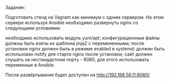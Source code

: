 Задание:

Подготовить стенд на Vagrant как минимум с одним сервером. На этом сервере используя Ansible необходимо развернуть nginx со следующими условиями:

необходимо использовать модуль yum/apt;
конфигурационные файлы должны быть взяты из шаблона jinja2 с перемененными;
после установки nginx должен быть в режиме enabled в systemd;
должен быть использован notify для старта nginx после установки;
сайт должен слушать на нестандартном порту - 8080, для этого использовать переменные в Ansible.

После развёртывания будет доступен на http://192.168.56.11:8080/
